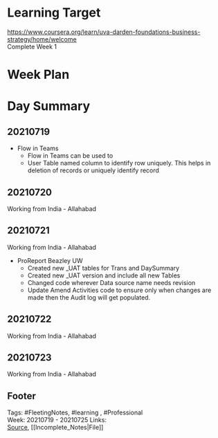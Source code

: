 # Learning Target  

https://www.coursera.org/learn/uva-darden-foundations-business-strategy/home/welcome  
Complete Week 1   
    

# Week Plan  

  

# Day Summary  

## 20210719
- Flow in Teams
	- Flow in Teams can be used to 
	- User Table named column to identify row uniquely. This helps in deletion of records or uniquely identify record

## 20210720
Working from India - Allahabad

## 20210721
Working from India - Allahabad
- ProReport Beazley UW
	-	Created new _UAT tables for Trans and DaySummary
	-	Created new _UAT version and include all new Tables
	-	Changed code wherever Data source name needs revision
	-	Update Amend Activities code to ensure only when changes are made then the Audit log will get populated.


## 20210722
Working from India - Allahabad


## 20210723
Working from India - Allahabad


## Footer  
  

Tags: #FleetingNotes, #learning , #Professional  
Week: 20210719 - 20210725
Links:   
[Source](template.md), [[Incomplete_Notes|File]]  
  

<!--  
Comment -     
-->  
<!--stackedit_data:
eyJoaXN0b3J5IjpbLTIxMDQ2MDIzODVdfQ==
-->